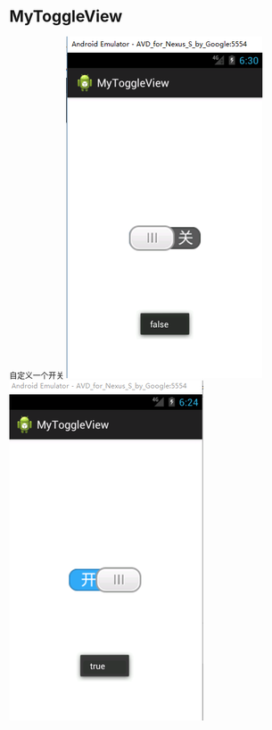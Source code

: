 # MyToggleView
自定义一个开关
![image](https://github.com/niyangup/MyToggleView/blob/master/images/toggleviewclose.png)
![image](https://github.com/niyangup/MyToggleView/blob/master/images/toggleviewopen.png)
